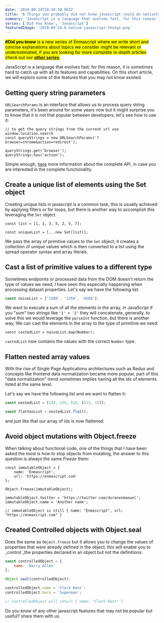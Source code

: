 ```yaml
---
date: '2019-09-24T10:10:30.962Z'
title: '6 Things you probably did not know javascript could do natively'
summary: 'JavaScript is a language that evolves fast, for this reason it is sometimes hard to catch up with all its features and capabilities. On this short article we will explore some of the features that you may not know existed.'
series: ['Did You Know', 'Javascript']
featuredImage: '2019-09-24-6-native-javascript-things.png'
---
```


<mark>**#Did you know** is a new series of Enmascript where we write short and concise explanations about topics we consider might be relevant or underestimated, if you are looking for more complete in-depth articles check out our **[other series](/series)**.</mark>

JavaScript is a language that evolves fast; for this reason, it is sometimes hard to catch up with all its features and capabilities. On this short article, we will explore some of the features that you may not know existed.

## Getting query string parameters

`URLSearchParams` is an interface that allows us to process query string parameters, it's been around for some years now but it might surprise you to know that it is not that popular between developers, let's see how to use it:

```javascript{2,4,5}
// to get the query strings from the current url use window.location.search
const queryStrings = new URLSearchParams('?browser=chrome&action=redirect');

queryStrings.get('browser');
queryStrings.has('action');
```

Simple enough, [here](https://developer.mozilla.org/en-US/docs/Web/API/URLSearchParams) more information about the complete API, in case you are interested in the complete functionality.

## Create a unique list of elements using the Set object

Creating unique lists in javascript is a common task, this is usually achieved by applying filters or for loops, but there is another way to accomplish this leveraging the `Set` object.

```javascript{3}
const list = [1, 2, 3, 5, 2, 5, 7];

const uniqueList = [...new Set(list)];
```

We pass the array of primitive values to the `Set` object; it creates a collection of unique values which is then converted to a _list_ using the spread operator syntax and array literals.

## Cast a list of primitive values to a different type

Sometimes endpoints or processed data from the DOM doesn't return the type of values we need, I have seen this especially happening when processing dataset properties. Let's say we have the following list:

```javascript
const naiveList = ['1500', '1350', '4580'];
```

We want to execute a sum of all the elements in the array, in JavaScript if you "sum" two strings like `'1' + '2'` they will concatenate, generally, to solve this we would leverage the `parseInt` function, but there is another way; We can cast the elements in the array to the type of primitive we need:

```
const castedList = naiveList.map(Number);
```

`castedList` now contains the values with the correct `Number` type.

## Flatten nested array values

With the rise of Single Page Applications architectures such as Redux and concepts like frontend data normalization became more popular, part of this "data normalization" trend sometimes implies having all the ids of elements listed at the same level.

Let's say we have the following list and we want to flatten it:

```javascript
const nestedList = [133, 235, 515, [513, 15]];

const flattenList = nestedList.flat();
```

and just like that our array of ids is now flattened.

## Avoid object mutations with Object.freeze

When talking about functional code, one of the things that I have been asked the most is how to stop objects from mutating, the answer to this question is always the same _Freeze_ them:

```javascript{6}
const immutableObject = {
    name: 'Enmascript',
    url: 'https://enmascript.com'
};

Object.freeze(immutableObject);

immutableObject.twitter = 'https://twitter.com/duranenmanuel';
immutableObject.name = 'Another name';

// immutableObject is still { name: "Enmascript", url: "https://enmascript.com" }
```

## Created Controlled objects with Object.seal

Does the same as `Object.freeze` but it allows you to change the values of properties that were already defined in the object, this will enable you to \_control \_the properties declared in an object but not the definitions:

```javascript
const controlledObject = {
    name: 'Barry Allen'
};

Object.seal(controlledObject);

controlledObject.name = 'Clark Kent';
controlledObject.hero = 'Superman';

// controlledObject will return { name: "Clark Kent" }
```

Do you know of any other javascript features that may not be popular but useful? share them with us.
